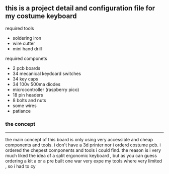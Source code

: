 ## this is a project detail and configuration file for my costume keyboard

required tools

 - soldering iron 
 - wire cutter 
 - mini hand drill 

required componets

 - 2 pcb boards
 - 34 mecanical keydoard switches
 - 34 key caps
 - 34 100v 500ma diodes
 - microcontroller (raspberry pico)
 - 18 pin headers
 - 8 bolts and nuts
 - some  wires 
 - patiance
 
 ### the concept
 ---
 the main concept of this board is only using very accessible and cheap components and tools.
 i don't have a 3d printer nor i orderd costume pcb.
 i ordered the chepest components and tools i could find.
 the reason is i very much liked the idea of a split ergonomic keyboard , but as you can guess ordering a kit a or a pre built one war very expe
 my tools where very limited , so i had to cy
<!--stackedit_data:
eyJoaXN0b3J5IjpbMTMwMDg4NzkyOSw2NDkyMTc4NDBdfQ==
-->